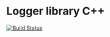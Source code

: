 # Logger library C++
[![Build Status](https://travis-ci.com/himeno61/Logger_lib_cpp.svg?branch=master)](https://travis-ci.com/himeno61/Logger_lib_cpp)
